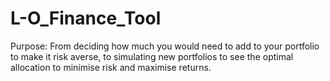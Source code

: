 # L-O_Finance_Tool
Purpose: From deciding how much you would need to add to your portfolio to make it risk averse, to simulating new portfolios to see the optimal allocation to minimise risk and maximise returns.
